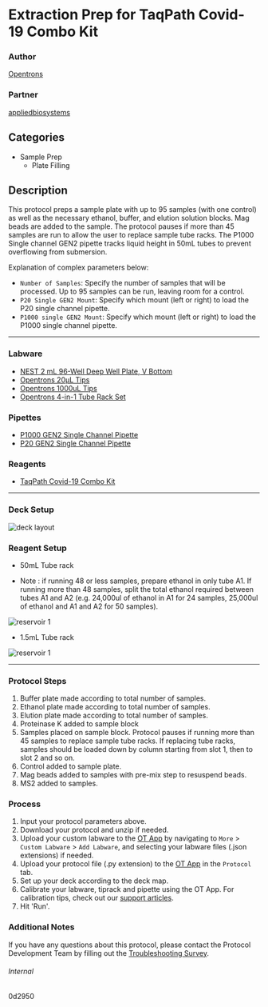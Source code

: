 # Extraction Prep for TaqPath Covid-19 Combo Kit

### Author
[Opentrons](https://opentrons.com/)

### Partner
[appliedbiosystems](https://www.thermofisher.com/content/dam/LifeTech/Documents/PDFs/clinical/taqpath-COVID-19-combo-kit-full-instructions-for-use.pdf)

## Categories
* Sample Prep
	* Plate Filling

## Description
This protocol preps a sample plate with up to 95 samples (with one control) as well as the necessary ethanol, buffer, and elution solution blocks. Mag beads are added to the sample. The protocol pauses if more than 45 samples are run to allow the user to replace sample tube racks. The P1000 Single channel GEN2 pipette tracks liquid height in 50mL tubes to prevent overflowing from submersion.

Explanation of complex parameters below:
* `Number of Samples`: Specify the number of samples that will be processed. Up to 95 samples can be run, leaving room for a control.
* `P20 Single GEN2 Mount`: Specify which mount (left or right) to load the P20 single channel pipette.
* `P1000 single GEN2 Mount`: Specify which mount (left or right) to load the P1000 single channel pipette.
---
### Labware
* [NEST 2 mL 96-Well Deep Well Plate, V Bottom](https://shop.opentrons.com/collections/lab-plates/products/nest-0-2-ml-96-well-deep-well-plate-v-bottom)
* [Opentrons 20µL Tips](https://shop.opentrons.com/collections/opentrons-tips/products/opentrons-10ul-tips)
* [Opentrons 1000uL Tips](https://shop.opentrons.com/collections/opentrons-tips/products/opentrons-1000ul-tips)
* [Opentrons 4-in-1 Tube Rack Set](https://shop.opentrons.com/collections/racks-and-adapters/products/tube-rack-set-1)

### Pipettes
* [P1000 GEN2 Single Channel Pipette](https://shop.opentrons.com/collections/ot-2-robot/products/single-channel-electronic-pipette)
* [P20 GEN2 Single Channel Pipette](https://shop.opentrons.com/collections/ot-2-robot/products/single-channel-electronic-pipette)

### Reagents
* [TaqPath Covid-19 Combo Kit](https://www.thermofisher.com/content/dam/LifeTech/Documents/PDFs/clinical/taqpath-COVID-19-combo-kit-full-instructions-for-use.pdf)

---

### Deck Setup
![deck layout](https://opentrons-protocol-library-website.s3.amazonaws.com/custom-README-images/0d2950/Screen+Shot+2021-06-07+at+9.46.22+AM.png)

### Reagent Setup
* 50mL Tube rack

* Note : if running 48 or less samples, prepare ethanol in only tube A1. If running more than 48 samples, split the total ethanol required between tubes A1 and A2 (e.g. 24,000ul of ethanol in A1 for 24 samples, 25,000ul of ethanol and A1 and A2 for 50 samples).

![reservoir 1](https://opentrons-protocol-library-website.s3.amazonaws.com/custom-README-images/0d2950/Screen+Shot+2021-06-07+at+9.47.12+AM.png)

* 1.5mL Tube rack

![reservoir 1](https://opentrons-protocol-library-website.s3.amazonaws.com/custom-README-images/0d2950/Screen+Shot+2021-06-07+at+9.47.32+AM.png)

---

### Protocol Steps
1. Buffer plate made according to total number of samples.
2. Ethanol plate made according to total number of samples.
3. Elution plate made according to total number of samples.
4. Proteinase K added to sample block
5. Samples placed on sample block. Protocol pauses if running more than 45 samples to replace sample tube racks. If replacing tube racks, samples should be loaded down by column starting from slot 1, then to slot 2 and so on.
6. Control added to sample plate.
7. Mag beads added to samples with pre-mix step to resuspend beads.
8. MS2 added to samples.




### Process
1. Input your protocol parameters above.
2. Download your protocol and unzip if needed.
3. Upload your custom labware to the [OT App](https://opentrons.com/ot-app) by navigating to `More` > `Custom Labware` > `Add Labware`, and selecting your labware files (.json extensions) if needed.
4. Upload your protocol file (.py extension) to the [OT App](https://opentrons.com/ot-app) in the `Protocol` tab.
5. Set up your deck according to the deck map.
6. Calibrate your labware, tiprack and pipette using the OT App. For calibration tips, check out our [support articles](https://support.opentrons.com/en/collections/1559720-guide-for-getting-started-with-the-ot-2).
7. Hit 'Run'.

### Additional Notes
If you have any questions about this protocol, please contact the Protocol Development Team by filling out the [Troubleshooting Survey](https://protocol-troubleshooting.paperform.co/).

###### Internal
0d2950
